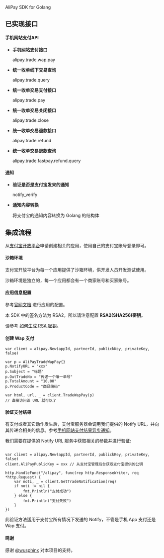 AliPay SDK for Golang

## 已实现接口

#### 手机网站支付API

* **手机网站支付接口**
	
	alipay.trade.wap.pay

* **统一收单线下交易查询**
	
	alipay.trade.query
	
* **统一收单交易支付接口**
	
	alipay.trade.pay
	
* **统一收单交易关闭接口**

	alipay.trade.close

* **统一收单交易退款接口**

	alipay.trade.refund

* **统一收单交易退款查询**

	alipay.trade.fastpay.refund.query
	
#### 通知

* **验证是否是支付宝发来的通知**
	
	notify_verify
	
* **通知内容转换**
	
	将支付宝的通知内容转换为 Golang 的结构体
	
## 集成流程

从[支付宝开放平台](https://open.alipay.com/)申请创建相关的应用，使用自己的支付宝账号登录即可。

#### 沙箱环境

支付宝开放平台为每一个应用提供了沙箱环境，供开发人员开发测试使用。

沙箱环境是独立的，每一个应用都会有一个商家账号和买家账号。

#### 应用信息配置

参考[官网文档](https://doc.open.alipay.com/docs/doc.htm?spm=a219a.7629140.0.0.5pgfxp&treeId=200&articleId=105894&docType=1) 进行应用的配置。

本 SDK 中的签名方法为 RSA2，所以请注意配置 **RSA2(SHA256)密钥**。

请参考 [如何生成 RSA 密钥](https://doc.open.alipay.com/docs/doc.htm?treeId=291&articleId=105971&docType=1)。

#### 创建 Wap 支付

``` Golang
var client = alipay.New(appId, partnerId, publickKey, privateKey, false)

var p = AliPayTradeWapPay{}
p.NotifyURL = "xxx"
p.Subject = "标题"
p.OutTradeNo = "传递一个唯一单号"
p.TotalAmount = "10.00"
p.ProductCode = "商品编码"

var html, url, _ = client.TradeWapPay(p)
// 直接访问该 URL 就可以了
```

#### 验证支付结果

有支付或者其它动作发生后，支付宝服务器会调用我们提供的 Notify URL，并向其传递会相关的信息。参考[手机网站支付结果异步通知](https://doc.open.alipay.com/docs/doc.htm?spm=a219a.7629140.0.0.XM5C4a&treeId=203&articleId=105286&docType=1)。

我们需要在提供的 Notify URL 服务中获取相关的参数并进行验证:

```Golang

var client = alipay.New(appId, partnerId, publickKey, privateKey, false)
client.AliPayPublicKey = xxx // 从支付宝管理后台获取支付宝提供的公钥
 
http.HandleFunc("/alipay", func(rep http.ResponseWriter, req *http.Request) {
	var noti, _ = client.GetTradeNotification(req)
	if noti != nil {
		fmt.Println("支付成功")
	} else {
		fmt.Println("支付失败")
	}
})
```

此验证方法适用于支付宝所有情况下发送的 Notify，不管是手机 App 支付还是 Wap 支付。

#### 鸣谢
感谢 [@wusphinx](https://github.com/wusphinx) 对本项目的支持。
